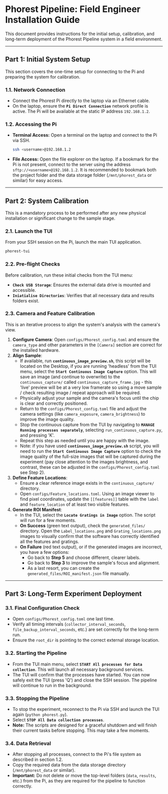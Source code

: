 # Phorest Pipeline: Field Engineer Installation Guide

This document provides instructions for the initial setup, calibration, and long-term deployment of the Phorest Pipeline system in a field environment.

---
## Part 1: Initial System Setup

This section covers the one-time setup for connecting to the Pi and preparing the system for calibration.

### 1.1. Network Connection
* Connect the Phorest Pi directly to the laptop via an Ethernet cable.
* On the laptop, ensure the **`Pi Direct Connection`** network profile is active. The Pi will be available at the static IP address `192.168.1.2`.

### 1.2. Accessing the Pi
* **Terminal Access:** Open a terminal on the laptop and connect to the Pi via SSH.
    ```bash
    ssh <username>@192.168.1.2
    ```
* **File Access:** Open the file explorer on the laptop. If a bookmark for the Pi is not present, connect to the server using the address `sftp://<username>@192.168.1.2`. It is recommended to bookmark both the project folder and the data storage folder (`/mnt/phorest_data` or similar) for easy access.

---
## Part 2: System Calibration

This is a mandatory process to be performed after any new physical installation or significant change to the sample stage.

### 2.1. Launch the TUI
From your SSH session on the Pi, launch the main TUI application.
```bash
phorest-tui
```

### 2.2. Pre-flight Checks
Before calibration, run these initial checks from the TUI menu:

* **`Check USB Storage`**: Ensures the external data drive is mounted and accessible.
* **`Iniatialise Directories`**: Verifies that all necessary data and results folders exist.

### 2.3. Camera and Feature Calibration
This is an iterative process to align the system's analysis with the camera's view.

1.  **Configure Camera**: Open `configs/Phorest_config.toml` and ensure the `camera_type` and other parameters in the `[Camera]` section are correct for the installed hardware.
2.  **Align Sample**:
    * If available, run **`continuous_image_preview.sh`**, this script will be located on the Desktop, if you are running 'headless' from the TUI menu, select the **`Start Continuous Image Capture`** option. This will save an image (and continue to overwrite) to the `continuous_capture/` called `continuous_capture_frame.jpg` - this 'live' preview will be at a very low framerate so using a move sample / check resulting image / repeat approach will be required.
    * Physically adjust your sample and the camera's focus until the chip is clear and correctly positioned.
    * Return to the `configs/Phorest_config.toml` file and adjust the camera settings (like `camera_exposure`, `camera_brightness`) to improve the image quality.
    * Stop the continuous capture from the TUI by navigating to **`MANAGE Running processes separately`**, selecting `run_continuous_capture.py`, and pressing 'K'.
    * Repeat this step as needed until you are happy with the image.
    * Note: if you have used **`continuous_image_preview.sh`** script, you will need to run the **`Start Continuous Image Capture`** option to check the image quality of the full-size images that will be captured during the experiment (pay close attention to the images brightness, and contrast, these can be adjusted in the `configs/Phorest_config.toml` see Step 2).
3.  **Define Feature Locations**:
    * Ensure a clear reference image exists in the `continuous_capture/` directory.
    * Open `configs/Feature_locations.toml`. Using an image viewer to find pixel coordinates, update the `[[features]]` table with the `label` and `feature_location` of at least two visible features.
4.  **Generate ROI Manifest**:
    * In the TUI, select the **`Locate Gratings in Image`** option. The script will run for a few moments.
    * **On Success** (green text output), check the `generated_files/` directory. Open the `Label_locations.png` and `Grating_locations.png` images to visually confirm that the software has correctly identified all the features and gratings.
    * **On Failure** (red text output), or if the generated images are incorrect, you have a few options:
        * Go back to **Step 5** and choose different, clearer labels.
        * Go back to **Step 3** to improve the sample's focus and alignment.
        * As a last resort, you can create the `generated_files/ROI_manifest.json` file manually.

---
## Part 3: Long-Term Experiment Deployment

### 3.1. Final Configuration Check
* Open `configs/Phorest_config.toml` one last time.
* Verify all timing intervals (`collector_interval_seconds`, `file_backup_interval_seconds`, etc.) are set correctly for the long-term run.
* Ensure the `root_dir` is pointing to the correct external storage location.

### 3.2. Starting the Pipeline
* From the TUI main menu, select **`START All processes for Data collection`**. This will launch all necessary background services.
* The TUI will confirm that the processes have started. You can now safely exit the TUI (press 'Q') and close the SSH session. The pipeline will continue to run in the background.

### 3.3. Stopping the Pipeline
* To stop the experiment, reconnect to the Pi via SSH and launch the TUI again (`python phorest.py`).
* Select **`STOP All Data collection processes`**.
* **Note:** The scripts are designed for a graceful shutdown and will finish their current tasks before stopping. This may take a few moments.

### 3.4. Data Retrieval
* After stopping all processes, connect to the Pi's file system as described in section 1.2.
* Copy the required data from the data storage directory (`/mnt/phorest_data` or similar).
* **Important:** Do not delete or move the top-level folders (`data`, `results`, etc.) from the Pi, as they are required for the pipeline to function correctly.